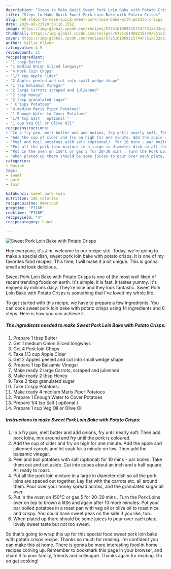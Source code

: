 ```yaml
---
description: "Steps to Make Quick Sweet Pork Loin Bake with Potato Crisps"
title: "Steps to Make Quick Sweet Pork Loin Bake with Potato Crisps"
slug: 460-steps-to-make-quick-sweet-pork-loin-bake-with-potato-crisps
date: 2020-08-23T20:50:16.155Z
image: https://img-global.cpcdn.com/recipes/5725161069215744/751x532cq70/sweet-pork-loin-bake-with-potato-crisps-recipe-main-photo.jpg
thumbnail: https://img-global.cpcdn.com/recipes/5725161069215744/751x532cq70/sweet-pork-loin-bake-with-potato-crisps-recipe-main-photo.jpg
cover: https://img-global.cpcdn.com/recipes/5725161069215744/751x532cq70/sweet-pork-loin-bake-with-potato-crisps-recipe-main-photo.jpg
author: Sallie Oliver
ratingvalue: 4.9
reviewcount: 11
recipeingredient:
- "1 tbsp Butter"
- "1 medium Onion Sliced longways"
- "4 Pork loin Chops"
- "1/3 cup Apple Cider"
- "2 Apples peeled and cut into small wedge shape"
- "1 tsp Balsamic Vinegar"
- "2 large Carrots scraped and julienned"
- "2 tbsp Honey"
- "2 tbsp granulated sugar"
- " Crispy Potatoes"
- "4 medium Maris Piper Potatoes"
- "1 Enough Water to Cover Potatoes"
- "1/4 tsp Salt   optional "
- "1 cup Veg Oil or Olive Oil"
recipeinstructions:
- "In a fry pan, melt butter and add onions, fry until nearly soft. Then add pork loins, mix around and fry until the pork is coloured."
- "Add the cup of cider and fry on high for one minute. Add the apple and julienned carrots and let soak for a minute on low. Then add the balsamic vinegar."
- "Peel and boil potatoes with salt (optional)  for 10 mins - par boiled. Take them out and set aside. Cut into cubes about an inch and a half square. All ready to roast."
- "Put all the pork loin mixture in a large in diameter dish so all the pork loins are spaced out together. Lay flat with the carrots etc. all around them. Pour over your honey spread across, and the granulated sugar all over."
- "Put in the oven on 150°C or gas 5 for 20-30 mins . Turn the Pork Loins over on top to brown a little  and again after 10 more minutes. Put your par boiled potatoes in a roast pan with  veg oil or olive oil to roast nice and  crispy.  You could have sweet peas on the side if you like, too.."
- "When plated up there should be some juices to pour over each plate, lovely sweet taste but not too sweet."
categories:
- Recipe
tags:
- sweet
- pork
- loin

katakunci: sweet pork loin 
nutrition: 186 calories
recipecuisine: American
preptime: "PT16M"
cooktime: "PT48M"
recipeyield: "4"
recipecategory: Lunch

---
```



![Sweet Pork Loin Bake with Potato Crisps](https://img-global.cpcdn.com/recipes/5725161069215744/751x532cq70/sweet-pork-loin-bake-with-potato-crisps-recipe-main-photo.jpg)

Hey everyone, it's Jim, welcome to our recipe site. Today, we're going to make a special dish, sweet pork loin bake with potato crisps. It is one of my favorites food recipes. This time, I will make it a bit unique. This is gonna smell and look delicious.

Sweet Pork Loin Bake with Potato Crisps is one of the most well liked of recent trending foods on earth. It's simple, it is fast, it tastes yummy. It's enjoyed by millions daily. They're nice and they look fantastic. Sweet Pork Loin Bake with Potato Crisps is something that I've loved my whole life.




To get started with this recipe, we have to prepare a few ingredients. You can cook sweet pork loin bake with potato crisps using 14 ingredients and 6 steps. Here is how you can achieve it.

##### The ingredients needed to make Sweet Pork Loin Bake with Potato Crisps:

1. Prepare 1 tbsp Butter
1. Get 1 medium Onion Sliced longways
1. Get 4 Pork loin Chops
1. Take 1/3 cup Apple Cider
1. Get 2 Apples peeled and cut into small wedge shape
1. Prepare 1 tsp Balsamic Vinegar
1. Make ready 2 large Carrots, scraped and julienned
1. Make ready 2 tbsp Honey
1. Take 2 tbsp granulated sugar
1. Take  Crispy Potatoes:
1. Make ready 4 medium Maris Piper Potatoes
1. Prepare 1 Enough Water to Cover Potatoes
1. Prepare 1/4 tsp Salt  ( optional )
1. Prepare 1 cup Veg Oil or Olive Oil




##### Instructions to make Sweet Pork Loin Bake with Potato Crisps:

1. In a fry pan, melt butter and add onions, fry until nearly soft. Then add pork loins, mix around and fry until the pork is coloured.
1. Add the cup of cider and fry on high for one minute. Add the apple and julienned carrots and let soak for a minute on low. Then add the balsamic vinegar.
1. Peel and boil potatoes with salt (optional)  for 10 mins - par boiled. Take them out and set aside. Cut into cubes about an inch and a half square. All ready to roast.
1. Put all the pork loin mixture in a large in diameter dish so all the pork loins are spaced out together. Lay flat with the carrots etc. all around them. Pour over your honey spread across, and the granulated sugar all over.
1. Put in the oven on 150°C or gas 5 for 20-30 mins . Turn the Pork Loins over on top to brown a little  and again after 10 more minutes. Put your par boiled potatoes in a roast pan with  veg oil or olive oil to roast nice and  crispy.  You could have sweet peas on the side if you like, too..
1. When plated up there should be some juices to pour over each plate, lovely sweet taste but not too sweet.




So that's going to wrap this up for this special food sweet pork loin bake with potato crisps recipe. Thanks so much for reading. I'm confident you can make this at home. There is gonna be more interesting food in home recipes coming up. Remember to bookmark this page in your browser, and share it to your family, friends and colleague. Thanks again for reading. Go on get cooking!
